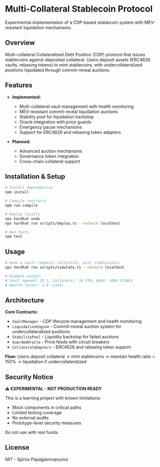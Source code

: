 ﻿# Multi-Collateral Stablecoin Protocol

Experimental implementation of a CDP-based stablecoin system with MEV-resistant liquidation mechanisms.

## Overview

Multi-collateral Collateralized Debt Position (CDP) protocol that issues stablecoins against deposited collateral. Users deposit assets (ERC4626 vaults, rebasing tokens) to mint stablecoins, with undercollateralized positions liquidated through commit-reveal auctions.

## Features

- **Implemented:**
  - Multi-collateral vault management with health monitoring
  - MEV-resistant commit-reveal liquidation auctions  
  - Stability pool for liquidation backstop
  - Oracle integration with price guards
  - Emergency pause mechanisms
  - Support for ERC4626 and rebasing token adapters

- **Planned:**
  - Advanced auction mechanisms
  - Governance token integration
  - Cross-chain collateral support

## Installation & Setup

```bash
# Install dependencies
npm install

# Compile contracts
npm run compile

# Deploy locally
npx hardhat node
npx hardhat run scripts/deploy.ts --network localhost

# Run tests
npm test
```

## Usage

```bash
# Open a vault (deposit collateral, mint stablecoins)
npx hardhat run scripts/simulate.ts --network localhost

# Example output:
# Vault opened: ID 1, Collateral: 10 ETH, Debt: 5000 STABLE
# Health factor: 2.0 (safe)
```

## Architecture

**Core Contracts:**
- `VaultManager` - CDP lifecycle management and health monitoring
- `LiquidationEngine` - Commit-reveal auction system for undercollateralized positions
- `StabilityPool` - Liquidity backstop for failed auctions
- `GuardedOracle` - Price feeds with circuit breakers
- `CollateralAdapters` - ERC4626 and rebasing token support

**Flow:** Users deposit collateral → mint stablecoins → maintain health ratio > 150% → liquidation if undercollateralized

## Security Notice

⚠️ **EXPERIMENTAL - NOT PRODUCTION READY**

This is a learning project with known limitations:
- Mock components in critical paths
- Limited testing coverage
- No external audits
- Prototype-level security measures

Do not use with real funds.

## License

MIT - Spiros Papagiannopoulos
